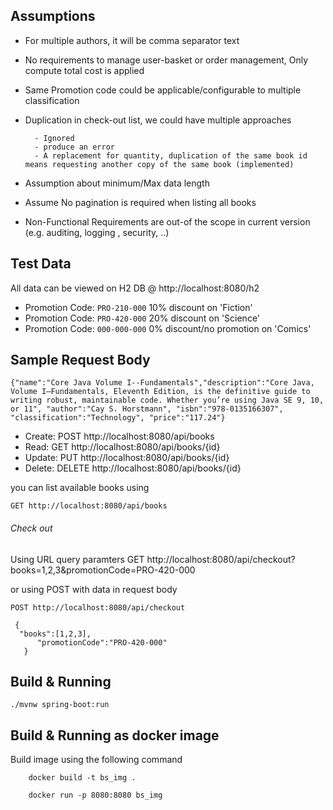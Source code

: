 Assumptions 
----------

- For multiple authors, it will be comma separator text
- No requirements to manage user-basket or order management, Only compute total cost is applied
- Same Promotion code could be applicable/configurable to multiple classification
- Duplication in check-out list, we could have multiple approaches
		
		- Ignored 
		- produce an error
		- A replacement for quantity, duplication of the same book id means requesting another copy of the same book (implemented)

- Assumption about minimum/Max data length
- Assume No pagination is required when listing all books
- Non-Functional Requirements are out-of the scope in current version (e.g. auditing, logging , security, ..) 
  
Test Data
-----------
All data can be viewed on H2 DB @ http://localhost:8080/h2 

- Promotion Code: `PRO-210-000`  10% discount on 'Fiction'
- Promotion Code: `PRO-420-000`  20% discount on 'Science'
- Promotion Code: `000-000-000`  0% discount/no promotion  on 'Comics'

Sample Request Body
---------------


	{"name":"Core Java Volume I--Fundamentals","description":"Core Java, Volume I―Fundamentals, Eleventh Edition, is the definitive guide to writing robust, maintainable code. Whether you’re using Java SE 9, 10, or 11", "author":"Cay S. Horstmann", "isbn":"978-0135166307", "classification":"Technology", "price":"117.24"}


-  Create:  POST http://localhost:8080/api/books 	
-  Read:  GET http://localhost:8080/api/books/{id}	
-  Update:  PUT http://localhost:8080/api/books/{id}	
-  Delete:  DELETE http://localhost:8080/api/books/{id}	

 you can list available books using 
 		
 	GET	http://localhost:8080/api/books 
 
###### Check out

Using URL query paramters
	GET http://localhost:8080/api/checkout?books=1,2,3&promotionCode=PRO-420-000
	
or using POST with data in request body

	POST http://localhost:8080/api/checkout 

	 {
  	  "books":[1,2,3],
          "promotionCode":"PRO-420-000"
       }
	
Build & Running
-----------------
	
	./mvnw spring-boot:run


Build & Running as docker image
-------------------------------

Build image using the following command
	
		docker build -t bs_img .
		
		docker run -p 8080:8080 bs_img 
		

	
	
